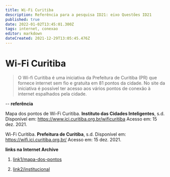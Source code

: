 ```yaml
---
title: Wi-Fi Curitiba
description: Referência para a pesquisa ID21: eixo Questões ID21
published: true
date: 2022-01-02T13:45:01.300Z
tags: internet, conexao
editor: markdown
dateCreated: 2021-12-29T13:05:45.476Z
---
```


# Wi-Fi Curitiba 

> O Wi-fi Curitiba é uma iniciativa da Prefeitura de Curitiba (PR) que fornece internet sem fio e gratuita em 81 pontos da cidade. No site da iniciativa é possível ter acesso aos vários pontos de conexão à internet espalhados pela cidade. 

--
**referência**

Mapa dos pontos de Wi-Fi Curitiba. **Instituto das Cidades Inteligentes**, s.d. Disponível em: https://www.ici.curitiba.org.br/wificuritiba Acesso em: 15 dez. 2021. 

Wi-Fi Curitiba. **Prefeitura de Curitiba**, s.d. Disponível em: https://wifi.ici.curitiba.org.br/ Acesso em: 15 dez. 2021. 

**links na Internet Archive**

1. [link1/mapa-dos-pontos](https://web.archive.org/web/20220102134134/https://www.ici.curitiba.org.br/wificuritiba)

2. [link2/institucional](https://web.archive.org/web/20220102134147/https://wifi.ici.curitiba.org.br/)
